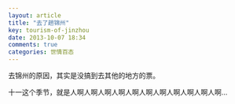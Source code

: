 ```yaml
---
layout: article
title: "去了趟锦州"
key: tourism-of-jinzhou
date: 2013-10-07 18:34
comments: true
categories: 世情百态
---
```


  去锦州的原因，其实是没搞到去其他的地方的票。

  十一这个季节，就是人啊人啊人啊人啊人啊人啊人啊人啊人啊人啊人啊... 
